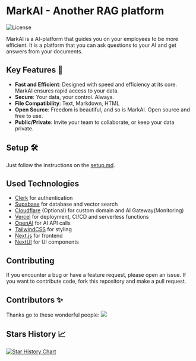 # MarkAI - Another RAG platform

![License](https://img.shields.io/github/license/umuthopeyildirim/markai)

MarkAI is a AI-platform that guides you on your employees to be more efficient. It is a platform that you can ask questions to your AI and get answers from your documents.

## Key Features 🎯

-   **Fast and Efficient**: Designed with speed and efficiency at its core. MarkAI ensures rapid access to your data.
-   **Secure**: Your data, your control. Always.
-   **File Compatibility**: Text, Markdown, HTML
-   **Open Source**: Freedom is beautiful, and so is MarkAI. Open source and free to use.
-   **Public/Private**: Invite your team to collaborate, or keep your data private.

## Setup 🛠

Just follow the instructions on the [setup.md](docs/setup.md).

## Used Technologies

-   [Clerk](https://clerk.com) for authentication
-   [Supabase](https://supabase.com) for database and vector search
-   [Cloudflare](https://cloudflare.com) (Optional) for custom domain and AI Gateway(Monitoring)
-   [Vercel](https://vercel.com) for deployment, CI/CD and serverless functions
-   [OpenAI](https://openai.com) for AI API calls
-   [TailwindCSS](https://tailwindcss.com) for styling
-   [Next.js](https://nextjs.org) for frontend
-   [NextUI](https://nextui.org) for UI components

## Contributing

If you encounter a bug or have a feature request, please open an issue. If you want to contribute code, fork this repository and make a pull request.

## Contributors ✨

Thanks go to these wonderful people:
<a href="https://github.com/umuthopeyildirim/markai/graphs/contributors">
<img src="https://contrib.rocks/image?repo=umuthopeyildirim/markai" />
</a>

## Stars History 📈

[![Star History Chart](https://api.star-history.com/svg?repos=umuthopeyildirim/markai&type=Timeline)](https://star-history.com/#umuthopeyildirim/markai&Timeline)
